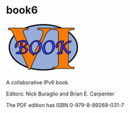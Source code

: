 # book6
<img src="./book6logo.png" alt="book6 logo" width="200px" height="auto"/>

A collaborative IPv6 book.

Editors: Nick Buraglio and Brian E. Carpenter

The PDF edition has ISBN 0-979-8-89269-031-7





